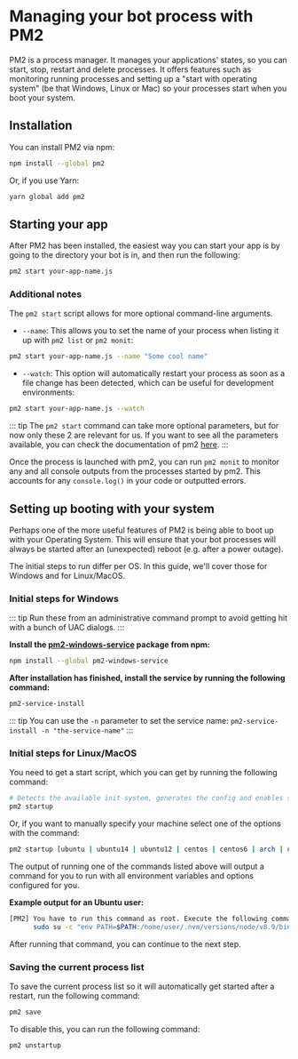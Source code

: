 # Managing your bot process with PM2

PM2 is a process manager. It manages your applications' states, so you can start, stop, restart and delete processes. It offers features such as monitoring running processes and setting up a "start with operating system" (be that Windows, Linux or Mac) so your processes start when you boot your system.

## Installation

You can install PM2 via npm:

```bash
npm install --global pm2
```

Or, if you use Yarn:

```bash
yarn global add pm2
```

## Starting your app

After PM2 has been installed, the easiest way you can start your app is by going to the directory your bot is in, and then run the following:

```bash
pm2 start your-app-name.js
```

### Additional notes

The `pm2 start` script allows for more optional command-line arguments.

- `--name`: This allows you to set the name of your process when listing it up with `pm2 list` or `pm2 monit`:

```bash
pm2 start your-app-name.js --name "Some cool name"
```

- `--watch`: This option will automatically restart your process as soon as a file change has been detected, which can be useful for development environments:

```bash
pm2 start your-app-name.js --watch
```

::: tip
The `pm2 start` command can take more optional parameters, but for now only these 2 are relevant for us. If you want to see all the parameters available, you can check the documentation of pm2 [here](https://pm2.io/doc/en/runtime/reference/pm2-cli/).
:::

Once the process is launched with pm2, you can run `pm2 monit` to monitor any and all console outputs from the processes started by pm2. This accounts for any `console.log()` in your code or outputted errors.

## Setting up booting with your system

Perhaps one of the more useful features of PM2 is being able to boot up with your Operating System. This will ensure that your bot processes will always be started after an (unexpected) reboot (e.g. after a power outage).

The initial steps to run differ per OS. In this guide, we'll cover those for Windows and for Linux/MacOS.

### Initial steps for Windows

::: tip
Run these from an administrative command prompt to avoid getting hit with a bunch of UAC dialogs.
:::

**Install the [pm2-windows-service](https://www.npmjs.com/package/pm2-windows-service) package from npm:**

```bash
npm install --global pm2-windows-service
```

**After installation has finished, install the service by running the following command:**

```bash
pm2-service-install
```
::: tip
You can use the `-n` parameter to set the service name: `pm2-service-install -n "the-service-name"`
:::

### Initial steps for Linux/MacOS

You need to get a start script, which you can get by running the following command:

```bash
# Detects the available init system, generates the config and enables startup system
pm2 startup
```

Or, if you want to manually specify your machine select one of the options with the command:

```bash
pm2 startup [ubuntu | ubuntu14 | ubuntu12 | centos | centos6 | arch | oracle | amazon | macos | darwin | freesd | systemd | systemv | upstart | launchd | rcd | openrc]
```

The output of running one of the commands listed above will output a command for you to run with all environment variables and options configured for you.

**Example output for an Ubuntu user:**

```bash
[PM2] You have to run this command as root. Execute the following command:
      sudo su -c "env PATH=$PATH:/home/user/.nvm/versions/node/v8.9/bin pm2 startup ubuntu -u user --hp /home/user
```

After running that command, you can continue to the next step.

### Saving the current process list

To save the current process list so it will automatically get started after a restart, run the following command:

```bash
pm2 save
```

To disable this, you can run the following command:

```bash
pm2 unstartup
```
